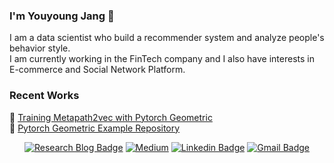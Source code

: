 ### I'm Youyoung Jang 👻
I am a data scientist who build a recommender system and analyze people's behavior style.  
I am currently working in the FinTech company and I also have interests in E-commerce and Social Network Platform.  

### Recent Works  
🐢 [Training Metapath2vec with Pytorch Geometric](https://github.com/hoopoes/metapath2vec)  
🦚 [Pytorch Geometric Example Repository](https://github.com/hoopoes/pytorch-gnn-research)  

<div align=center>

[![Research Blog Badge](http://img.shields.io/badge/-Research%20Blog-ff69b4?style=for-the-badge&logo=Bloglovin&link=https://greeksharifa.github.io/blog/categories/)](https://greeksharifa.github.io/blog/categories/) 
[![Medium](http://img.shields.io/badge/-Medium-black?style=for-the-badge&logo=Medium&link=https://youyoung-jang.medium.com/)](https://youyoung-jang.medium.com/) 
[![Linkedin Badge](https://img.shields.io/badge/-LinkedIn-blue?style=for-the-badge&logo=Linkedin&logoColor=white&link=https://www.linkedin.com/in/youyoungjang/)](https://www.linkedin.com/in/youyoungjang/) 
[![Gmail Badge](https://img.shields.io/badge/-Gmail-d14836?style=for-the-badge&logo=Gmail&logoColor=white&link=mailto:pushkin522@gmail.com)](mailto:pushkin522@gmail.com) 
  
</div>
